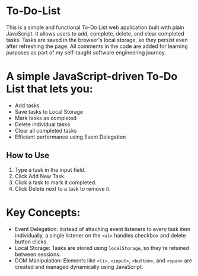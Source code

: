 # To-Do-List
This is a simple and functional To-Do List web application built with plain JavaScript. It allows users to add, complete, delete, and clear completed tasks. Tasks are saved in the browser's local storage, so they persist even after refreshing the page.
All comments in the code are added for learning purposes as part of my self-taught software engineering journey.

# A simple JavaScript-driven To‑Do List that lets you:
- Add tasks
- Save tasks to Local Storage
- Mark tasks as completed
- Delete individual tasks
- Clear all completed tasks
- Efficient performance using Event Delegation

## How to Use
1. Type a task in the input field.
2. Click Add New Task.
3. Click a task to mark it completed.
4. Click Delete next to a task to remove it.

# Key Concepts:

- Event Delegation: Instead of attaching event listeners to every task item individually, a single listener on the `<ul>` handles checkbox and delete button clicks.
- Local Storage: Tasks are stored using `localStorage`, so they're retained between sessions.
- DOM Manipulation: Elements like `<li>`, `<input>`, `<button>`, and `<span>` are created and managed dynamically using JavaScript.
